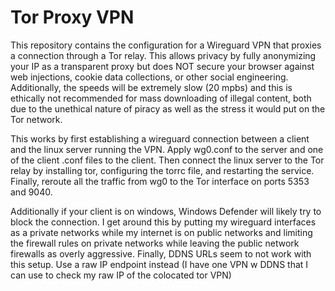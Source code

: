 # Tor Proxy VPN
This repository contains the configuration for a Wireguard VPN that proxies a connection through a Tor relay. This allows privacy by fully anonymizing your IP as a transparent proxy but does NOT secure your browser against web injections, cookie data collections, or other social engineering. Additionally, the speeds will be extremely slow (20 mpbs) and this is ethically not recommended for mass downloading of illegal content, both due to the unethical nature of piracy as well as the stress it would put on the Tor network. 

This works by first establishing a wireguard connection between a client and the linux server running the VPN. Apply wg0.conf to the server and one of the client .conf files to the client. Then connect the linux server to the Tor relay by installing tor, configuring the torrc file, and restarting the service. Finally, reroute all the traffic from wg0 to the Tor interface on ports 5353 and 9040.

Additionally if your client is on windows, Windows Defender will likely try to block the connection. I get around this by putting my wireguard interfaces as a private networks while my internet is on public networks and limiting the firewall rules on private networks while leaving the public network firewalls as overly aggressive. Finally, DDNS URLs seem to not work with this setup. Use a raw IP endpoint instead (I have one VPN w DDNS that I can use to check my raw IP of the colocated tor VPN)

